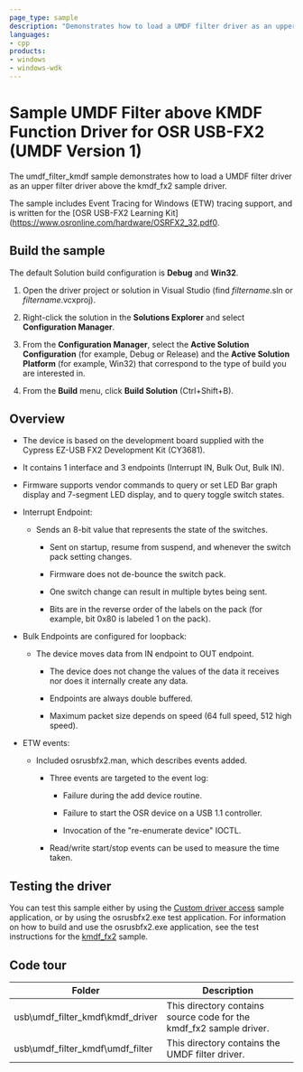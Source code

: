 ```yaml
---
page_type: sample
description: "Demonstrates how to load a UMDF filter driver as an upper filter driver above the kmdf_fx2 sample driver."
languages:
- cpp
products:
- windows
- windows-wdk
---
```


# Sample UMDF Filter above KMDF Function Driver for OSR USB-FX2 (UMDF Version 1)

The umdf\_filter\_kmdf sample demonstrates how to load a UMDF filter driver as an upper filter driver above the kmdf\_fx2 sample driver.

The sample includes Event Tracing for Windows (ETW) tracing support, and is written for the [OSR USB-FX2 Learning Kit](https://www.osronline.com/hardware/OSRFX2_32.pdf0.

## Build the sample

The default Solution build configuration is **Debug** and **Win32**.

1. Open the driver project or solution in Visual Studio (find *filtername*.sln or *filtername*.vcxproj).

1. Right-click the solution in the **Solutions Explorer** and select **Configuration Manager**.

1. From the **Configuration Manager**, select the **Active Solution Configuration** (for example, Debug or Release) and the **Active Solution Platform** (for example, Win32) that correspond to the type of build you are interested in.

1. From the **Build** menu, click **Build Solution** (Ctrl+Shift+B).

## Overview

- The device is based on the development board supplied with the Cypress EZ-USB FX2 Development Kit (CY3681).

- It contains 1 interface and 3 endpoints (Interrupt IN, Bulk Out, Bulk IN).

- Firmware supports vendor commands to query or set LED Bar graph display and 7-segment LED display, and to query toggle switch states.

- Interrupt Endpoint:

  - Sends an 8-bit value that represents the state of the switches.

    - Sent on startup, resume from suspend, and whenever the switch pack setting changes.

    - Firmware does not de-bounce the switch pack.

    - One switch change can result in multiple bytes being sent.

    - Bits are in the reverse order of the labels on the pack (for example, bit 0x80 is labeled 1 on the pack).

- Bulk Endpoints are configured for loopback:

  - The device moves data from IN endpoint to OUT endpoint.

    - The device does not change the values of the data it receives nor does it internally create any data.

    - Endpoints are always double buffered.

    - Maximum packet size depends on speed (64 full speed, 512 high speed).

- ETW events:

  - Included osrusbfx2.man, which describes events added.

    - Three events are targeted to the event log:

      - Failure during the add device routine.

      - Failure to start the OSR device on a USB 1.1 controller.

      - Invocation of the "re-enumerate device" IOCTL.

    - Read/write start/stop events can be used to measure the time taken.

## Testing the driver

You can test this sample either by using the [Custom driver access](https://code.msdn.microsoft.com/windowsapps/Custom-device-access-sample-43bde679) sample application, or by using the osrusbfx2.exe test application. For information on how to build and use the osrusbfx2.exe application, see the test instructions for the [kmdf\_fx2](https://docs.microsoft.com/samples/microsoft/windows-driver-samples/sample-kmdf-function-driver-for-osr-usb-fx2/) sample.

## Code tour

| Folder | Description |
| --- | --- |
| usb\umdf_filter_kmdf\kmdf_driver | This directory contains source code for the kmdf_fx2 sample driver. |
| usb\umdf_filter_kmdf\umdf_filter | This directory contains the UMDF filter driver. |
